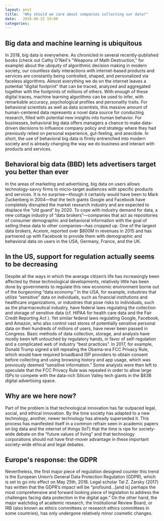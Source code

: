```yaml
---
layout: post
title:  "Why should we care about companies collecting our data?"
date:   2018-06-22 19:00
categories: 
---
```



<h2>Big data and machine learning is ubiquitous</h2>
In 2018, big data is everywhere. As chronicled in several recently-published books (check out Cathy O'Neil's "Weapons of Math Destruction," for example) about the ubiquity of algorithmic decision making in modern society, our countless daily interactions with internet-based products and services are constantly being controlled, shaped, and personalized via faceless  algorithms. Almost everything we do on the internet leaves a potential “digital footprint” that can be traced, analyzed and aggregated together with the footprints of millions of others. With enough of these digital traces, machine learning algorithms can be used to infer, with remarkable accuracy, psychological profiles and personality traits. For behavioral scientists as well as data scientists, this massive amount of human-centered data represents a novel data source for conducting research, filled with potential new insights into human behavior. For businesses, behavioral big data offers managers a chance to make data-driven decisions to influence company policy and strategy where they had previously relied on personal experience, gut-feeling, and anecdote. In short, the use of behavioral big data is firmly entrenched into modern society and is already changing the way we do business and interact with products and services.

<h2>Behavioral big data (BBD) lets advertisers target you better than ever</h2>
In the areas of marketing and advertising, big data on users allows technology-savvy firms to micro-target audiences with specific products and services. It is no surprise—though it certainly would have been to Mark Zuckerberg in 2004—that the tech giants Google and Facebook have completely disrupted the market research industry and are expected to displace the “old guard” by 2020.  To cope with industry demand for data, a new cottage industry of “data brokers”—companies that act as repositories of consumer demographic and behavioral information with the goal of selling these data to other companies—has cropped up. One of the largest data brokers, Acxiom, reported over $800M in revenues in 2015 and has partnered up with Facebook to provide them with demographic and behavioral data on users in the USA, Germany, France, and the UK.

<h2>In the US, support for regulation actually seems to be decreasing</h2>
Despite all the ways in which the average citizen’s life has increasingly been affected by these technological developments, relatively little has been done by governments to regulate this new economic environment borne out of the burgeoning “data economy.” In the USA, for example, industries that utilize “sensitive” data on individuals, such as financial institutions and healthcare organizations, or industries that pose risks to individuals, such as the pharmaceutical industry, have federal laws regulating the collection and storage of sensitive data (cf. HIPAA for health care data and the Fair Credit Reporting Act ). Yet similar federal laws regulating Google, Facebook, and Amazon, who also control vast stores of potentially sensitive personal data on their hundreds of millions of users, have never been passed in Congress. Basic methods of data collection, storage, and analysis have mostly been left untouched by regulatory hands, in favor of self-regulation and a complicated web of industry “best practices”. In 2017, for example, Donald Trump signed a bill repealing the Obama-era FCC Privacy Rule, which would have required broadband ISP providers to obtain consent before collecting and using browsing history and app usage, which was previously deemed “sensitive information.”  Some analysts were then left to speculate that the FCC Privacy Rule was repealed in order to allow large ISPs to compete with the data-rich Silicon Valley tech giants in the $83B digital advertising space.

<h2>Why are we here now?</h2>
 Part of the problem is that technological innovation has far outpaced legal, social, and ethical innovation. By the time society has adapted to a new technology, another, newer technology has already superseded it. This process has manifested itself in a common refrain seen in academic papers on big data and the internet of things (IoT) that the time is ripe for society-wide debate on the “future values of living” and that technology corporations should not have first-mover advantage in these important society-wide ethical and legal debates.
 
<h2>Europe's response: the GDPR</h2>
Nevertheless, the first major piece of regulation designed counter this trend is the European Union’s General Data Protection Regulation (GDPR), which is set to go into effect on May 25th, 2018. Legal scholar Tal Z. Zarsky (2017) has written that the GDPR’s impact will be “profound…[and is] perhaps the most comprehensive and forward looking piece of legislation to address the challenges facing data protection in the digital age.”  On the other hand, the major watchdog of academic research, the Institutional Review Board, or IRB (also known as ethics committees or research ethics committees in some countries), has only undergone relatively minor cosmetic changes.
